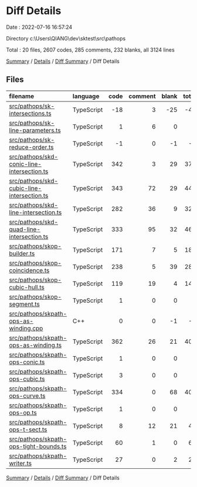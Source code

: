# Diff Details

Date : 2022-07-16 16:57:24

Directory c:\\Users\\QIANG\\dev\\sktest\\src\\pathops

Total : 20 files,  2607 codes, 285 comments, 232 blanks, all 3124 lines

[Summary](results.md) / [Details](details.md) / [Diff Summary](diff.md) / Diff Details

## Files
| filename | language | code | comment | blank | total |
| :--- | :--- | ---: | ---: | ---: | ---: |
| [src/pathops/sk-intersections.ts](/src/pathops/sk-intersections.ts) | TypeScript | -18 | 3 | -25 | -40 |
| [src/pathops/sk-line-parameters.ts](/src/pathops/sk-line-parameters.ts) | TypeScript | 1 | 6 | 0 | 7 |
| [src/pathops/sk-reduce-order.ts](/src/pathops/sk-reduce-order.ts) | TypeScript | -1 | 0 | -1 | -2 |
| [src/pathops/skd-conic-line-intersection.ts](/src/pathops/skd-conic-line-intersection.ts) | TypeScript | 342 | 3 | 29 | 374 |
| [src/pathops/skd-cubic-line-intersection.ts](/src/pathops/skd-cubic-line-intersection.ts) | TypeScript | 343 | 72 | 29 | 444 |
| [src/pathops/skd-line-intersection.ts](/src/pathops/skd-line-intersection.ts) | TypeScript | 282 | 36 | 9 | 327 |
| [src/pathops/skd-quad-line-intersection.ts](/src/pathops/skd-quad-line-intersection.ts) | TypeScript | 333 | 95 | 32 | 460 |
| [src/pathops/skop-builder.ts](/src/pathops/skop-builder.ts) | TypeScript | 171 | 7 | 5 | 183 |
| [src/pathops/skop-coincidence.ts](/src/pathops/skop-coincidence.ts) | TypeScript | 238 | 5 | 39 | 282 |
| [src/pathops/skop-cubic-hull.ts](/src/pathops/skop-cubic-hull.ts) | TypeScript | 119 | 19 | 4 | 142 |
| [src/pathops/skop-segment.ts](/src/pathops/skop-segment.ts) | TypeScript | 1 | 0 | 0 | 1 |
| [src/pathops/skpath-ops-as-winding.cpp](/src/pathops/skpath-ops-as-winding.cpp) | C++ | 0 | 0 | -1 | -1 |
| [src/pathops/skpath-ops-as-winding.ts](/src/pathops/skpath-ops-as-winding.ts) | TypeScript | 362 | 26 | 21 | 409 |
| [src/pathops/skpath-ops-conic.ts](/src/pathops/skpath-ops-conic.ts) | TypeScript | 1 | 0 | 0 | 1 |
| [src/pathops/skpath-ops-cubic.ts](/src/pathops/skpath-ops-cubic.ts) | TypeScript | 3 | 0 | 0 | 3 |
| [src/pathops/skpath-ops-curve.ts](/src/pathops/skpath-ops-curve.ts) | TypeScript | 334 | 0 | 68 | 402 |
| [src/pathops/skpath-ops-op.ts](/src/pathops/skpath-ops-op.ts) | TypeScript | 1 | 0 | 0 | 1 |
| [src/pathops/skpath-ops-t-sect.ts](/src/pathops/skpath-ops-t-sect.ts) | TypeScript | 8 | 12 | 21 | 41 |
| [src/pathops/skpath-ops-tight-bounds.ts](/src/pathops/skpath-ops-tight-bounds.ts) | TypeScript | 60 | 1 | 0 | 61 |
| [src/pathops/skpath-writer.ts](/src/pathops/skpath-writer.ts) | TypeScript | 27 | 0 | 2 | 29 |

[Summary](results.md) / [Details](details.md) / [Diff Summary](diff.md) / Diff Details